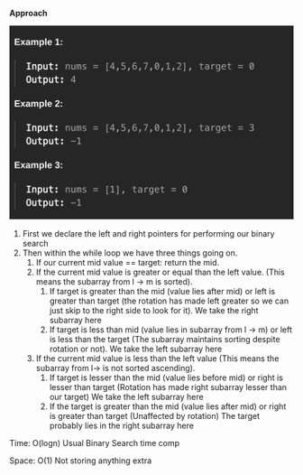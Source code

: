 **Approach**



![alt text](image.png)



1. First we declare the left and right pointers for performing our binary search
2. Then within the while loop we have three things going on.
    1. If our current mid value == target: return the mid.
    2. If the current mid value is greater or equal than the left value. (This means the subarray from l -> m is sorted).
        1. If target is greater than the mid (value lies after mid) or left is greater than target (the rotation has made left greater so we can just skip to the right side to look for it). We take the right subarray here
        2. If target is less than mid (value lies in subarray from l -> m) or left is less than the target (The subarray maintains sorting despite rotation or not). We take the left subarray here
    3. If the current mid value is less than the left value (This means the subarray from l-> is not sorted ascending).
        1. If target is lesser than the mid (value lies before mid) or right is lesser than target (Rotation has made right subarray lesser than our target) We take the left subarray here
        2. If the target is greater than the mid (value lies after mid) or right is greater than target (Unaffected by rotation) The target probably lies in the right subarray here



Time: O(logn) Usual Binary Search time comp



Space: O(1) Not storing anything extra
